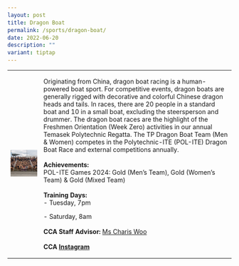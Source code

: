```yaml
---
layout: post
title: Dragon Boat
permalink: /sports/dragon-boat/
date: 2022-06-20
description: ""
variant: tiptap
---
```

<table style="minWidth: 50px">
<colgroup>
<col>
<col>
</colgroup>
<tbody>
<tr>
<td rowspan="1" colspan="1">
<div class="isomer-image-wrapper">
<img style="width: 100%" height="auto" width="100%" alt="" src="/images/Sports/Dragon_Boat.png">
</div>
</td>
<td rowspan="1" colspan="1">
<p>Originating from China, dragon boat racing is a human-powered boat sport.
For competitive events, dragon boats are generally rigged with decorative
and colorful Chinese dragon heads and tails. In races, there are 20 people
in a standard boat and 10 in a small boat, excluding the steersperson and
drummer. The dragon boat races are the highlight of the Freshmen Orientation
(Week Zero) activities in our annual Temasek Polytechnic Regatta. The TP
Dragon Boat Team (Men &amp; Women) competes in the Polytechnic-ITE (POL-ITE)
Dragon Boat Race and external competitions annually.
<br>
<br><strong>Achievements:</strong>
<br>POL-ITE Games 2024: Gold (Men’s Team), Gold (Women’s Team) &amp; Gold
(Mixed Team)
<br>
<br><strong>Training Days:</strong>
<br>- Tuesday, 7pm</p>
<p>- Saturday, 8am
<br>
<br><strong>CCA Staff Advisor:</strong>  <a href="mailto:Charis_WOO@tp.edu.sg" rel="noopener noreferrer nofollow" target="_blank">Ms Charis Woo</a>
<br>
<br><strong>CCA <a href="https://www.instagram.com/temasekpolydragonboat/" rel="noopener noreferrer nofollow" target="_blank">Instagram</a></strong>
</p>
</td>
</tr>
</tbody>
</table>
<p></p>
